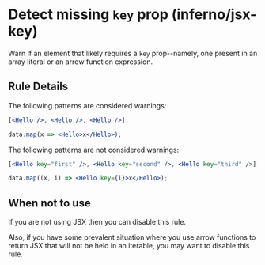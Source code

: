 # Detect missing `key` prop (inferno/jsx-key)

Warn if an element that likely requires a `key` prop--namely, one present in an
array literal or an arrow function expression.

## Rule Details

The following patterns are considered warnings:

```jsx
[<Hello />, <Hello />, <Hello />];

data.map(x => <Hello>x</Hello>);
```

The following patterns are not considered warnings:

```jsx
[<Hello key="first" />, <Hello key="second" />, <Hello key="third" />];

data.map((x, i) => <Hello key={i}>x</Hello>);
```

## When not to use

If you are not using JSX then you can disable this rule.

Also, if you have some prevalent situation where you use arrow functions to 
return JSX that will not be held in an iterable, you may want to disable this 
rule.

